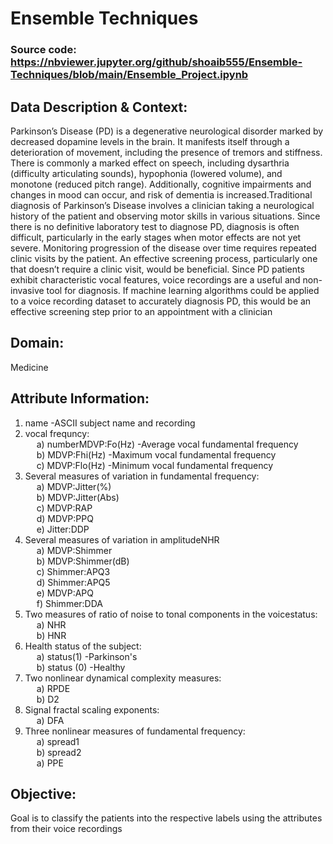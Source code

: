 # Ensemble Techniques
### Source code: https://nbviewer.jupyter.org/github/shoaib555/Ensemble-Techniques/blob/main/Ensemble_Project.ipynb
## Data Description & Context: 
Parkinson’s Disease (PD) is a degenerative neurological disorder marked by decreased dopamine levels in the brain. It manifests itself through a deterioration of movement, including the presence of tremors and stiffness. There is commonly a marked effect on speech, including dysarthria (difficulty articulating sounds), hypophonia (lowered volume), and monotone (reduced pitch range). Additionally, cognitive impairments and changes in mood can occur, and risk of dementia is increased.Traditional diagnosis of Parkinson’s Disease involves a clinician taking a neurological history of the patient and observing motor skills in various situations. Since there is no definitive laboratory test to diagnose PD, diagnosis is often difficult, particularly in the early stages when motor effects are not yet severe. Monitoring progression of the disease over time requires repeated clinic visits by the patient. An effective screening process, particularly one that doesn’t require a clinic visit, would be beneficial. Since PD patients exhibit characteristic vocal features, voice recordings are a useful and non-invasive tool for diagnosis. If machine learning algorithms could be applied to a voice recording dataset to accurately diagnosis PD, this would be an effective screening step prior to an appointment with a clinician

## Domain:
Medicine

## Attribute Information:
1) name -ASCII subject name and recording  <br/>
2) vocal frequncy: <br/>
   &emsp; a) numberMDVP:Fo(Hz) -Average vocal fundamental frequency <br/> 
   &emsp; b) MDVP:Fhi(Hz) -Maximum vocal fundamental frequency <br/>
   &emsp; c) MDVP:Flo(Hz) -Minimum vocal fundamental frequency <br/>
3) Several measures of variation in fundamental frequency: <br/>
   &emsp; a) MDVP:Jitter(%) <br/>
   &emsp; b) MDVP:Jitter(Abs) <br/>
   &emsp; c) MDVP:RAP <br/>
   &emsp; d) MDVP:PPQ <br/>
   &emsp; e) Jitter:DDP <br/>
4) Several measures of variation in amplitudeNHR <br/>
   &emsp; a) MDVP:Shimmer <br/>
   &emsp; b) MDVP:Shimmer(dB) <br/>
   &emsp; c) Shimmer:APQ3  <br/>
   &emsp; d) Shimmer:APQ5  <br/>
   &emsp; e) MDVP:APQ  <br/>
   &emsp; f) Shimmer:DDA <br/>
5) Two measures of ratio of noise to tonal components in the voicestatus: <br/>
   &emsp; a) NHR <br/>
   &emsp; b) HNR <br/>
6) Health status of the subject: <br/>
   &emsp; a) status(1) -Parkinson's <br/>
   &emsp; b) status (0) -Healthy <br/>
7) Two nonlinear dynamical complexity measures: <br/>
   &emsp; a) RPDE <br/>
   &emsp; b) D2 <br/>
8) Signal fractal scaling exponents: <br/>
   &emsp; a) DFA <br/>
9) Three nonlinear measures of fundamental frequency: <br/>
     &emsp; a) spread1 <br/>
     &emsp; b) spread2 <br/>
     &emsp; a) PPE <br/> 

## Objective: 
Goal is to classify the patients into the respective labels using the attributes from their voice recordings
